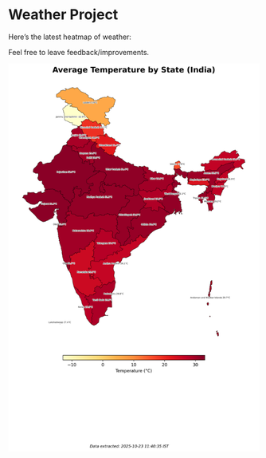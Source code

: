 # Weather Project

Here’s the latest heatmap of weather:

Feel free to leave feedback/improvements.

![India Heatmap](docs/assets/india_heatmap.png?v=F9C6DD)
